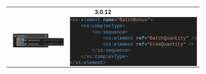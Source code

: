 <table>
    <tr><th colspan="2">3.0.12</th></tr>
    <tr>
        <td><img src=".attachments/BatchBonus/3.0.12.png" /></td>
        <td><div style="color: #cccccc;background-color: #1f1f1f;font-family: 'Cascadia Code Light', Consolas, Consolas, 'Courier New', monospace;font-weight: normal;font-size: 12px;line-height: 16px;white-space: pre;"><div><span style="color: #808080;">&lt;</span><span style="color: #569cd6;">xs:element</span><span style="color: #cccccc;"> </span><span style="color: #9cdcfe;">name</span><span style="color: #cccccc;">=</span><span style="color: #ce9178;">"BatchBonus"</span><span style="color: #808080;">&gt;</span></div><div><span style="color: #cccccc;">&#160; &#160; </span><span style="color: #808080;">&lt;</span><span style="color: #569cd6;">xs:complexType</span><span style="color: #808080;">&gt;</span></div><div><span style="color: #cccccc;">&#160; &#160; &#160; &#160; </span><span style="color: #808080;">&lt;</span><span style="color: #569cd6;">xs:sequence</span><span style="color: #808080;">&gt;</span></div><div><span style="color: #cccccc;">&#160; &#160; &#160; &#160; &#160; &#160; </span><span style="color: #808080;">&lt;</span><span style="color: #569cd6;">xs:element</span><span style="color: #cccccc;"> </span><span style="color: #9cdcfe;">ref</span><span style="color: #cccccc;">=</span><span style="color: #ce9178;">"BatchQuantity"</span><span style="color: #cccccc;"> </span><span style="color: #808080;">/&gt;</span></div><div><span style="color: #cccccc;">&#160; &#160; &#160; &#160; &#160; &#160; </span><span style="color: #808080;">&lt;</span><span style="color: #569cd6;">xs:element</span><span style="color: #cccccc;"> </span><span style="color: #9cdcfe;">ref</span><span style="color: #cccccc;">=</span><span style="color: #ce9178;">"FreeQuantity"</span><span style="color: #cccccc;"> </span><span style="color: #808080;">/&gt;</span></div><div><span style="color: #cccccc;">&#160; &#160; &#160; &#160; </span><span style="color: #808080;">&lt;/</span><span style="color: #569cd6;">xs:sequence</span><span style="color: #808080;">&gt;</span></div><div><span style="color: #cccccc;">&#160; &#160; </span><span style="color: #808080;">&lt;/</span><span style="color: #569cd6;">xs:complexType</span><span style="color: #808080;">&gt;</span></div><div><span style="color: #808080;">&lt;/</span><span style="color: #569cd6;">xs:element</span><span style="color: #808080;">&gt;</span></div><div><span style="color: #cccccc;"></span></div></div></td>
    </tr>
</table>